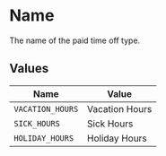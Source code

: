 # Name

The name of the paid time off type.


## Values

| Name             | Value            |
| ---------------- | ---------------- |
| `VACATION_HOURS` | Vacation Hours   |
| `SICK_HOURS`     | Sick Hours       |
| `HOLIDAY_HOURS`  | Holiday Hours    |